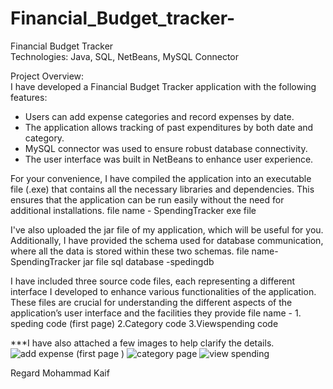 # Financial_Budget_tracker-

Financial Budget Tracker  
Technologies: Java, SQL, NetBeans, MySQL Connector

Project Overview:  
I have developed a Financial Budget Tracker application with the following features:
- Users can add expense categories and record expenses by date.
- The application allows tracking of past expenditures by both date and category.
- MySQL connector was used to ensure robust database connectivity.
- The user interface was built in NetBeans to enhance user experience.



For your convenience, I have compiled the application into an executable file (.exe) that contains all the necessary libraries and dependencies. This ensures that the application can be run easily without the need for additional installations. 
file name - SpendingTracker exe file

I've also uploaded the jar file of my application, which will be useful for you. Additionally, I have provided the schema used for database communication, where all the data is stored within these two schemas.
file name- SpendingTracker jar file
sql database -spedingdb



I have included three source code files, each representing a different interface I developed to enhance various functionalities of the application. These files are crucial for understanding the different aspects of the application’s user interface and the facilities they provide
file name -  1. speding code (first page)
             2.Category code
             3.Viewspending code
            


***I have also attached a few images to help clarify the details.
![add expense (first page )](https://github.com/user-attachments/assets/124a7ec3-d7d7-4e1f-975c-a09bd5d32215)
![category page](https://github.com/user-attachments/assets/2405b1d3-cd1f-4fbe-899e-ac650fd1b178)
![view spending](https://github.com/user-attachments/assets/48c96821-c1dd-4dbe-b1d6-41f63bb3b890)






Regard 
Mohammad Kaif 
